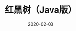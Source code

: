 ---
title: 红黑树（Java版）
date: 2020-02-03
sidebar: 'auto'
categories:
 - 算法
tags:
 - Java
publish: true
---